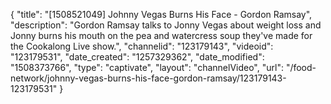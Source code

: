 {
    "title": "[1508521049] Johnny Vegas Burns His Face - Gordon Ramsay",
    "description": "Gordon Ramsay talks to Jonny Vegas about weight loss and Jonny burns his mouth on the pea and watercress soup they've made for the Cookalong Live show.",
    "channelid": "123179143",
    "videoid": "123179531",
    "date_created": "1257329362",
    "date_modified": "1508373766",
    "type": "captivate",
    "layout": "channelVideo",
    "url": "\/food-network\/johnny-vegas-burns-his-face-gordon-ramsay\/123179143-123179531"
}